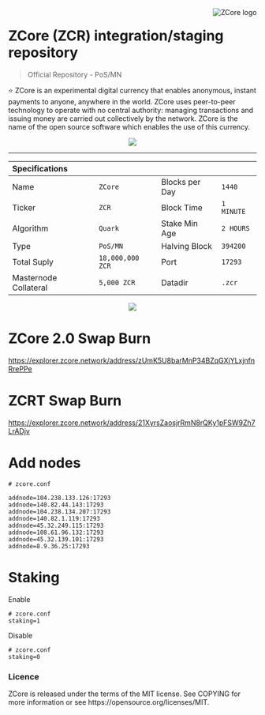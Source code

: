 <a href="https://aimeos.org/">
    <img src="https://zcore.cash/img/logogit.png" alt="ZCore logo" title="ZCore" align="right" />
</a>

ZCore (ZCR) integration/staging repository
======================
> Official Repository - PoS/MN

:star: ZCore is an experimental digital currency that enables anonymous, instant payments to anyone, anywhere in the world. ZCore uses peer-to-peer technology to operate with no central authority: managing transactions and issuing money are carried out collectively by the network. ZCore is the name of the open source software which enables the use of this currency.

<p align="center"><a href="https://github.com/zcore-coin/zcore-2.0/releases"><img src="https://zcore.cash/img/wallet.png" /></a></p>
<hr>

|Specifications		   		| 					  |						|					  |
|:-------------------- 		| :------------------ | :------------------ | :------------------ |
|Name  		                | `ZCore`             |Blocks per Day   	| `1440`              |
|Ticker 				    | `ZCR`               |Block Time  			| `1 MINUTE`          |
|Algorithm					| `Quark`             |Stake Min Age		| `2 HOURS`           |
|Type 						| `PoS/MN`            |Halving Block  		| `394200`            |
|Total Suply 			    | `18,000,000 ZCR`    |Port 			    | `17293`    		  |
|Masternode Collateral      | `5,000 ZCR`         |Datadir			    | `.zcr`			  |

<p align="center"><img src="https://zcore.cash/img/gitblocks.png" /></a></p>

ZCore 2.0 Swap Burn
======================
https://explorer.zcore.network/address/zUmK5U8barMnP34BZqGXjYLxjnfnRrePPe

ZCRT Swap Burn
======================
https://explorer.zcore.network/address/21XyrsZaosjrRmN8rQKy1pFSW9Zh7LrADjv

Add nodes
======================
```
# zcore.conf

addnode=104.238.133.126:17293
addnode=140.82.44.143:17293
addnode=104.238.134.207:17293
addnode=140.82.1.119:17293
addnode=45.32.249.115:17293
addnode=108.61.96.132:17293
addnode=45.32.139.101:17293
addnode=8.9.36.25:17293
```

Staking
======================
Enable
```
# zcore.conf
staking=1
```

Disable
```
# zcore.conf
staking=0
```

<h3>Licence</h3>
ZCore is released under the terms of the MIT license. See COPYING for more information or see https://opensource.org/licenses/MIT.
